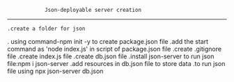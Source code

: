                 Json-deployable server creation
----------------------------------------------------------------------
    .create a folder for json
   . using command-npm init -y to create package.json file
    .add the start command as 'node index.js' in script of package.json file
    .create .gitignore file
    .create index.js file
    .create db.json file
    .install json-server to run json file:npm i json-server
    .add resources in db.json file to store data
    .to run json file using npx json-server db.json